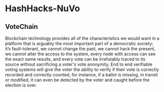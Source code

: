 # HashHacks-NuVo
## VoteChain 
Blockchain technology provides all of the characteristics we would want in a platform that is arguably the most important part of a democratic society; it’s fault-tolerant, we cannot change the past, we cannot hack the present, we cannot alter the access to the system, every node with access can see the exact same results, and every vote can be irrefutably traced to its source without sacrificing a voter's vote anonymity. End to end verifiable voting systems will give the voter the ability to verify if their vote is correctly recorded and correctly counted, for instance, if a ballot is missing, in transit or modified, it can even be detected by the voter and caught before the election is over.
